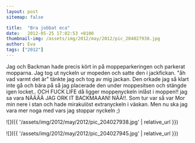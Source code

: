 ```yaml
---
layout: post
sitemap: false

title:  "Bra jobbat eca"
date:   2012-05-25 17:02:53 +0100
thumbnail-img: /assets/img/2012/may/2012/pic_204027938.jpg
author: Eva
tags: ["2012"]
---
```


Jag och Backman hade precis kört in på moppeparkeringen och parkerat mopparna. Jag tog ut nyckeln ur mopeden och satte den i jackfickan. "åh vad varmt det är" tänkte jag och tog av mig jackan. Den orkade jag så klart inte gå och bära på så jag placerade den under moppesitsen och stängde igen locket.. OCH FUCK LIFE då ligger moppenyckeln inlåst i moppen!! jag sa vara NÄÄÄÄ JAG ORK IT BACKMAAAN! NÄÄ!!. Som tur var så var Mor min nere i stan och hade mirakulöst extranyckeln i väskan. Men nu ska jag vara mer noga med vars jag stoppar nyckeln ;)

![]({{ '/assets/img/2012/may/2012/pic_204027938.jpg'  | relative_url }})

![]({{ '/assets/img/2012/may/2012/pic_204027945.jpg'  | relative_url }})

